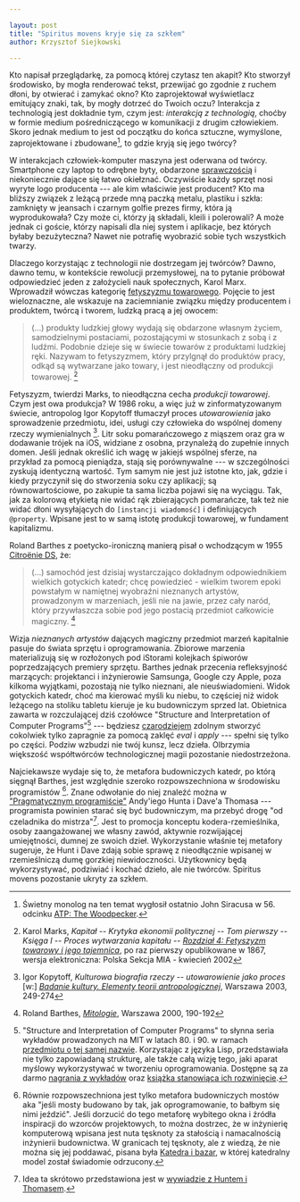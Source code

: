 ```yaml
---

layout: post
title: "Spiritus movens kryje się za szkłem"
author: Krzysztof Siejkowski

---
```


Kto napisał przeglądarkę, za pomocą której czytasz ten akapit? Kto stworzył środowisko, by mogła renderować tekst, przewijać go zgodnie z ruchem dłoni, by otwierać i zamykać okno? Kto zaprojektował wyświetlacz emitujący znaki, tak, by mogły dotrzeć do Twoich oczu? Interakcja z technologią jest dokładnie tym, czym jest: *interakcją z technologią*, choćby w formie medium pośredniczącego w komunikacji z drugim człowiekiem. Skoro jednak medium to jest od początku do końca sztuczne, wymyślone, zaprojektowane i zbudowane[^ATP-woodpecker], to gdzie kryją się jego twórcy?

[^ATP-woodpecker]: Świetny monolog na ten temat wygłosił ostatnio John Siracusa w 56. odcinku [ATP: The Woodpecker][atp-woodpecker].

W interakcjach człowiek-komputer maszyna jest oderwana od twórcy. Smartphone czy laptop to odrębne byty, obdarzone [sprawczością][ag] i niekoniecznie dające się łatwo okiełznać. Oczywiście każdy sprzęt nosi wyryte logo producenta --- ale kim właściwie jest producent? Kto ma bliższy związek z leżącą przede mną paczką metalu, plastiku i szkła: zamknięty w jeansach i czarnym golfie prezes firmy, która ją wyprodukowała? Czy może ci, którzy ją składali, kleili i polerowali? A może jednak ci goście, którzy napisali dla niej system i aplikacje, bez których byłaby bezużyteczna? Nawet nie potrafię wyobrazić sobie tych wszystkich twarzy.  

Dlaczego korzystając z technologii nie dostrzegam jej twórców? Dawno, dawno temu, w kontekście rewolucji przemysłowej, na to pytanie próbował odpowiedzieć jeden z założycieli nauk społecznych, Karol Marx. Wprowadził wówczas kategorię [fetyszyzmu towarowego][mx]. Pojęcie to jest wieloznaczne, ale wskazuje na zaciemnianie związku między producentem i produktem, twórcą i tworem, ludzką pracą a jej owocem:  

> (...) produkty ludzkiej głowy wydają się obdarzone własnym życiem, samodzielnymi postaciami, pozostającymi w stosunkach z sobą i z ludźmi. Podobnie dzieje się w świecie towarów z produktami ludzkiej ręki. Nazywam to fetyszyzmem, który przylgnął do produktów pracy, odkąd są wytwarzane jako towary, i jest nieodłączny od produkcji towarowej. [^marks]

[^marks]: Karol Marks, *Kapitał -- Krytyka ekonomii politycznej -- Tom pierwszy -- Księga I -- Proces wytwarzania kapitału -- [Rozdział 4: Fetyszyzm towarowy i jego tajemnica][marks]*, po raz pierwszy opublikowane w 1867, wersja elektroniczna: Polska Sekcja MIA - kwiecień 2002  

Fetyszyzm, twierdzi Marks, to nieodłączna cecha *produkcji towarowej*. Czym jest owa produkcja? W 1986 roku, a więc już w zinformatyzowanym świecie, antropolog Igor Kopytoff tłumaczył  proces *utowarowienia* jako sprowadzenie przedmiotu, idei, usługi czy człowieka do wspólnej domeny rzeczy wymienialnych [^kopytoff]. Litr soku pomarańczowego z miąszem oraz gra w dodawanie trójek na iOS, widziane z osobna, przynależą do zupełnie innych domen. Jeśli jednak określić ich wagę w jakiejś wspólnej sferze, na przykład za pomocą pieniądza, stają się porównywalne --- w szczególności zyskują identyczną wartość. Tym samym nie jest już istotne kto, jak, gdzie i kiedy przyczynił się do stworzenia soku czy aplikacji; są równowartościowe, po zakupie ta sama liczba pojawi się na wyciągu. Tak, jak za kolorową etykietą nie widać rąk zbierających pomarańcze, tak też nie widać dłoni wysyłających do `[instancji wiadomość]` i definiujących `@property`. Wpisane jest to w samą istotę produkcji towarowej, w fundament kapitalizmu.

[^kopytoff]: Igor Kopytoff, *Kulturowa biografia rzeczy -- utowarowienie jako proces* \[w:\] *[Badanie kultury. Elementy teorii antropologicznej][kopytoff]*, Warszawa 2003, 249-274  

Roland Barthes z poetycko-ironiczną manierą pisał o wchodzącym w 1955 [Citroënie DS][DS], że:

> (...) samochód jest dzisiaj wystarczająco dokładnym odpowiednikiem wielkich gotyckich katedr; chcę powiedzieć - wielkim tworem epoki powstałym w namiętnej wyobraźni nieznanych artystów, prowadzonym w marzeniach, jeśli nie na jawie, przez cały naród, który przywłaszcza sobie pod jego postacią przedmiot całkowicie magiczny. [^barthes]

[^barthes]: Roland Barthes, *[Mitologie][barthes]*, Warszawa 2000, 190-192

Wizja *nieznanych artystów* dających  magiczny przedmiot marzeń kapitalnie pasuje do świata sprzętu i oprogramowania. Zbiorowe marzenia materializują się  w rozłożonych pod iStorami kolejkach śpiworów poprzedzających premiery sprzętu. Barthes jednak przecenia refleksyjność marzących: projektanci i inżynierowie Samsunga, Google czy Apple, poza kilkoma wyjątkami, pozostają nie tylko nieznani, ale nieuświadomieni. Widok gotyckich katedr, choć ma kierować myśli ku niebu, to częściej niż widok leżącego na stoliku tabletu kieruje je ku budowniczym sprzed lat. Obietnica zawarta w rozczulającej dziś czołówce "Structure and Interpretation of Computer Programs"[^sicp] --- będziesz [czarodziejem][sicp-intro] zdolnym stworzyć cokolwiek tylko zapragnie za pomocą zaklęć *eval* i *apply* --- spełni się tylko po części. Podziw wzbudzi nie twój kunsz, lecz dzieła. Olbrzymia większość współtwórców technologicznej magii pozostanie niedostrzeżona.

[^sicp]: "Structure and Interpretation of Computer Programs" to słynna seria wykładów prowadzonych na MIT w latach 80. i 90. w ramach [przedmiotu o tej samej nazwie][sicp-mit]. Korzystając z języka Lisp, przedstawiała nie tylko zapowiadaną strukturę, ale także całą wizję tego, jaki aparat myślowy wykorzystywać w tworzeniu oprogramowania. Dostępne są za darmo [nagrania z wykładów][sicp-videos] oraz [książka stanowiąca ich rozwinięcie][sicp-book].

Najciekawsze wydaje się to, że metafora budowniczych katedr, po którą sięgnął Barthes, jest względnie szeroko rozpowszechniona w środowisku programistów [^katedry-mosty]. Znane odwołanie do niej znaleźć można w ["Pragmatycznym programiście"][pb] Andy'iego Hunta i Dave'a Thomasa --- programista powinien starać się być budowniczym, ma przebyć drogę "od czeladnika do mistrza"[^pp]. Jest to promocja konceptu kodera-rzemieślnika, osoby zaangażowanej we własny zawód, aktywnie rozwijającej umiejętności, dumnej ze swoich dzieł. Wykorzystanie właśnie tej metafory sugeruje, że Hunt i Dave zdają sobie sprawę  z nieodłącznie wpisanej w rzemieślniczą dumę gorzkiej niewidoczności. Użytkownicy będą wykorzystywać, podziwiać i kochać dzieło, ale nie twórców. Spiritus movens pozostanie ukryty za szkłem.

[^katedry-mosty]: Równie rozpowszechniona jest tylko metafora budowniczych mostów aka "jeśli mosty budowano by tak, jak oprogramowanie, to bałbym się nimi jeździć". Jeśli dorzucić do tego metaforę wybitego okna i źródła inspiracji do wzorców projektowych, to można dostrzec, że w inżynierię komputerową wpisana jest nuta tęsknoty za stałością i namacalnością inżynierii budownictwa. W granicach tej tęsknoty, ale z wiedzą, że nie można się jej poddawać, pisana była [Katedra i bazar][katedra-i-bazar], w której katedralny model został świadomie odrzucony.

[^pp]: Idea ta skrótowo przedstawiona jest w [wywiadzie z Huntem i Thomasem][pp].

[atp-woodpecker]: http://atp.fm/episodes/56-the-woodpecker
[ag]: http://pl.wikipedia.org/wiki/Sprawczo%C5%9B%C4%87
[mx]: http://www.marxists.org/polski/marks-engels/1867/kapital/01.htm#D1R14
[marks]: http://www.marxists.org/polski/marks-engels/1867/kapital/01.htm#D1R14
[kopytoff]: http://lubimyczytac.pl/ksiazka/125245/badanie-kultury-elementy-teorii-antropologicznej
[DS]: http://pl.wikipedia.org/wiki/Citro%C3%ABn_DS
[barthes]: http://lubimyczytac.pl/ksiazka/88326/mitologie
[sicp-intro]: http://groups.csail.mit.edu/mac/classes/6.001/abelson-sussman-lectures/wizard.jpg
[sicp-mit]: http://ocw.mit.edu/courses/electrical-engineering-and-computer-science/6-001-structure-and-interpretation-of-computer-programs-spring-2005/video-lectures/  
[sicp-videos]: http://ocw.mit.edu/courses/electrical-engineering-and-computer-science/6-001-structure-and-interpretation-of-computer-programs-spring-2005/video-lectures/  
[sicp-book]: http://mitpress.mit.edu/sicp/full-text/book/book.html  
[pb]: http://lubimyczytac.pl/ksiazka/75292/pragmatyczny-programista-od-czeladnika-do-mistrza
[pp]: http://www.artima.com/intv/fixit.html
[katedra-i-bazar]: http://www.catb.org/~esr/writings/cathedral-bazaar/cathedral-bazaar/index.html#catbmain
